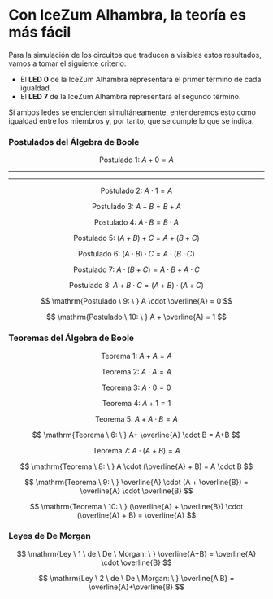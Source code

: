# Con IceZum Alhambra, la teoría es más fácil

Para la simulación de los circuitos que traducen a visibles estos resultados, vamos a tomar el siguiente criterio:

-   El **LED 0** de la IceZum Alhambra representará el primer término de cada igualdad.
-   El **LED 7** de la IceZum Alhambra representará el segundo término.

Si ambos ledes se encienden simultáneamente, entenderemos esto como igualdad entre los miembros y, por tanto, que se cumple lo que se indica.

### Postulados del Álgebra de Boole

$$
\mathrm{Postulado  \ 1:} \ A+0 = A
$$

----------


----------


$$
\mathrm{Postulado \ 2:\ } A \cdot 1 = A
$$

$$
\mathrm{Postulado \ 3: \ } A+B = B+A
$$

$$
\mathrm{Postulado \ 4: \ } A \cdot B = B \cdot A
$$

$$
\mathrm{Postulado \ 5: \ } (A + B) + C= A+(B+C)
$$

$$
\mathrm{Postulado \ 6: \ } (A \cdot B) \cdot C = A \cdot (B \cdot C)
$$

$$
\mathrm{Postulado \ 7: \ } A \cdot (B+C) = A \cdot B + A \cdot C
$$

$$
\mathrm{Postulado \ 8: \ } A + B \cdot C = (A+B) \cdot (A+C)
$$

$$
\mathrm{Postulado \ 9: \ } A \cdot \overline{A} = 0
$$

$$
\mathrm{Postulado \ 10: \ } A + \overline{A} = 1
$$

### Teoremas del Álgebra de Boole

$$
\mathrm{Teorema \ 1: \ } A+A = A
$$

$$
\mathrm{Teorema \ 2: \ } A \cdot A = A
$$

$$
\mathrm{Teorema \ 3: \ } A \cdot 0 = 0
$$

$$
\mathrm{Teorema \ 4: \ } A+1 = 1
$$

$$
\mathrm{Teorema \ 5: \ } A+A \cdot B = A
$$

$$
\mathrm{Teorema \ 6: \ } A+ \overline{A} \cdot B = A+B
$$

$$
\mathrm{Teorema \ 7: \ } A \cdot (A + B) = A
$$

$$
\mathrm{Teorema \ 8: \ } A \cdot (\overline{A} + B) = A \cdot B
$$

$$
\mathrm{Teorema \ 9: \ } \overline{A} \cdot (A + \overline{B}) = \overline{A} \cdot \overline{B}
$$

$$
\mathrm{Teorema \ 10: \ } (\overline{A} + \overline{B}) \cdot (\overline{A} + B) = \overline{A}
$$

### Leyes de De Morgan

$$
\mathrm{Ley \ 1 \ de \ De \ Morgan: \ } \overline{A+B} = \overline{A} \cdot \overline{B}
$$

$$
\mathrm{Ley \ 2 \ de \ De \ Morgan: \ } \overline{A·B} = \overline{A}+\overline{B}
$$
<!--stackedit_data:
eyJoaXN0b3J5IjpbLTc2MzgyMTgwNV19
-->

